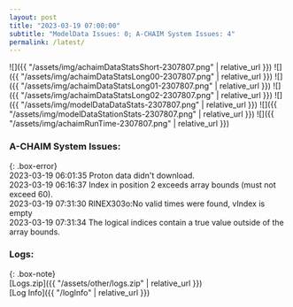```yaml
---
layout: post
title: "2023-03-19 07:00:00"
subtitle: "ModelData Issues: 0; A-CHAIM System Issues: 4"
permalink: /latest/
---
```


![]({{ "/assets/img/achaimDataStatsShort-2307807.png" | relative_url }})
![]({{ "/assets/img/achaimDataStatsLong00-2307807.png" | relative_url }})
![]({{ "/assets/img/achaimDataStatsLong01-2307807.png" | relative_url }})
![]({{ "/assets/img/achaimDataStatsLong02-2307807.png" | relative_url }})
![]({{ "/assets/img/modelDataDataStats-2307807.png" | relative_url }})
![]({{ "/assets/img/modelDataStationStats-2307807.png" | relative_url }})
![]({{ "/assets/img/achaimRunTime-2307807.png" | relative_url }})


### A-CHAIM System Issues:  
  
{: .box-error}  
2023-03-19 06:01:35 Proton data didn't download.  
2023-03-19 06:16:37 Index in position 2 exceeds array bounds (must not exceed 60).  
2023-03-19 07:31:30 RINEX303o:No valid times were found, vIndex is empty  
2023-03-19 07:31:34 The logical indices contain a true value outside of the array bounds.  

### Logs:  
  
{: .box-note}  
[Logs.zip]({{ "/assets/other/logs.zip" | relative_url }})  
[Log Info]({{ "/logInfo" | relative_url }})  
